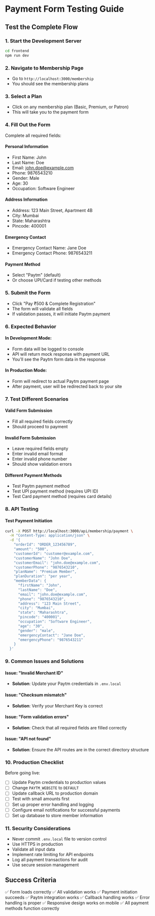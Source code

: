 # Payment Form Testing Guide

## Test the Complete Flow

### 1. Start the Development Server
```bash
cd frontend
npm run dev
```

### 2. Navigate to Membership Page
- Go to `http://localhost:3000/membership`
- You should see the membership plans

### 3. Select a Plan
- Click on any membership plan (Basic, Premium, or Patron)
- This will take you to the payment form

### 4. Fill Out the Form
Complete all required fields:

#### Personal Information
- First Name: John
- Last Name: Doe
- Email: john.doe@example.com
- Phone: 9876543210
- Gender: Male
- Age: 30
- Occupation: Software Engineer

#### Address Information
- Address: 123 Main Street, Apartment 4B
- City: Mumbai
- State: Maharashtra
- Pincode: 400001

#### Emergency Contact
- Emergency Contact Name: Jane Doe
- Emergency Contact Phone: 9876543211

#### Payment Method
- Select "Paytm" (default)
- Or choose UPI/Card if testing other methods

### 5. Submit the Form
- Click "Pay ₹500 & Complete Registration"
- The form will validate all fields
- If validation passes, it will initiate Paytm payment

### 6. Expected Behavior

#### In Development Mode:
- Form data will be logged to console
- API will return mock response with payment URL
- You'll see the Paytm form data in the response

#### In Production Mode:
- Form will redirect to actual Paytm payment page
- After payment, user will be redirected back to your site

### 7. Test Different Scenarios

#### Valid Form Submission
- Fill all required fields correctly
- Should proceed to payment

#### Invalid Form Submission
- Leave required fields empty
- Enter invalid email format
- Enter invalid phone number
- Should show validation errors

#### Different Payment Methods
- Test Paytm payment method
- Test UPI payment method (requires UPI ID)
- Test Card payment method (requires card details)

### 8. API Testing

#### Test Payment Initiation
```bash
curl -X POST http://localhost:3000/api/membership/payment \
  -H "Content-Type: application/json" \
  -d '{
    "orderId": "ORDER_123456789",
    "amount": "500",
    "customerId": "customer@example.com",
    "customerName": "John Doe",
    "customerEmail": "john.doe@example.com",
    "customerPhone": "9876543210",
    "planName": "Premium Member",
    "planDuration": "per year",
    "memberData": {
      "firstName": "John",
      "lastName": "Doe",
      "email": "john.doe@example.com",
      "phone": "9876543210",
      "address": "123 Main Street",
      "city": "Mumbai",
      "state": "Maharashtra",
      "pincode": "400001",
      "occupation": "Software Engineer",
      "age": "30",
      "gender": "male",
      "emergencyContact": "Jane Doe",
      "emergencyPhone": "9876543211"
    }
  }'
```

### 9. Common Issues and Solutions

#### Issue: "Invalid Merchant ID"
- **Solution**: Update your Paytm credentials in `.env.local`

#### Issue: "Checksum mismatch"
- **Solution**: Verify your Merchant Key is correct

#### Issue: "Form validation errors"
- **Solution**: Check that all required fields are filled correctly

#### Issue: "API not found"
- **Solution**: Ensure the API routes are in the correct directory structure

### 10. Production Checklist

Before going live:
- [ ] Update Paytm credentials to production values
- [ ] Change `PAYTM_WEBSITE` to `DEFAULT`
- [ ] Update callback URL to production domain
- [ ] Test with small amounts first
- [ ] Set up proper error handling and logging
- [ ] Configure email notifications for successful payments
- [ ] Set up database to store member information

### 11. Security Considerations

- Never commit `.env.local` file to version control
- Use HTTPS in production
- Validate all input data
- Implement rate limiting for API endpoints
- Log all payment transactions for audit
- Use secure session management

## Success Criteria

✅ Form loads correctly
✅ All validation works
✅ Payment initiation succeeds
✅ Paytm integration works
✅ Callback handling works
✅ Error handling is proper
✅ Responsive design works on mobile
✅ All payment methods function correctly



